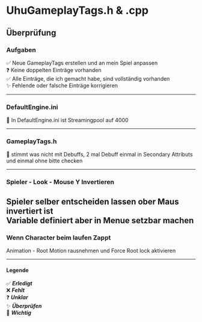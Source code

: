 ﻿# UhuGameplayTags.h & .cpp

## Überprüfung

### Aufgaben
✅ Neue GameplayTags erstellen und an mein Spiel anpassen  
❓ Keine doppelten Einträge vorhanden  
✅ Alle Einträge, die ich gemacht habe, sind vollständig vorhanden  
✨ Fehlende oder falsche Einträge korrigieren

---
### DefaultEngine.ini
🔴 In DefaultEngine.ini ist Streamingpool auf 4000   

---
### GameplayTags.h
🔴 stimmt was nicht mit Debuffs, 2 mal Debuff einmal in Secondary Attributs und einmal ohne bitte checken  

---

### Spieler - Look - Mouse Y Invertieren      

Spieler selber entscheiden lassen ober Maus invertiert ist  
Variable definiert aber in Menue setzbar machen
---

### Wenn Character beim laufen Zappt
Animation - Root Motion rausnehmen und Force Root lock aktivieren

---

#### **Legende**
✅ **_Erledigt_**  
❌ **_Fehlt_**  
❓ **_Unklar_**  
✨ **_Überprüfen_**  
🔴 **_Wichtig_**  
